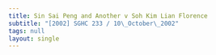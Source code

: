 ```yaml
---
title: Sin Sai Peng and Another v Soh Kim Lian Florence
subtitle: "[2002] SGHC 233 / 10\_October\_2002"
tags: null
layout: single
---
```


